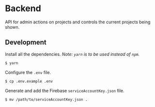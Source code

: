 # Backend

API for admin actions on projects and controls the current projects being shown.

## Development

Install all the dependencies. _Note: `yarn` is to be used instead of `npm`._

```bash
$ yarn
```

Configure the `.env` file.

```bash
$ cp .env.example .env
```

Generate and add the Firebase `serviceAccountKey.json` file.

```bash
$ mv /path/to/serviceAccountKey.json .
```
